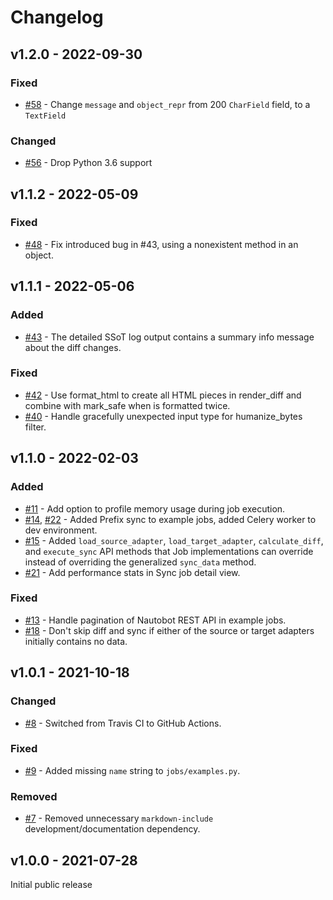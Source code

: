# Changelog

## v1.2.0 - 2022-09-30

### Fixed

- [#58](https://github.com/nautobot/nautobot-plugin-ssot/pull/58) - Change `message` and `object_repr` from 200 `CharField` field, to a `TextField`

### Changed

- [#56](https://github.com/nautobot/nautobot-plugin-ssot/pull/56) - Drop Python 3.6 support

## v1.1.2 - 2022-05-09

### Fixed

- [#48](https://github.com/nautobot/nautobot-plugin-ssot/pull/48) - Fix introduced bug in #43, using a nonexistent method in an object.

## v1.1.1 - 2022-05-06

### Added

- [#43](https://github.com/nautobot/nautobot-plugin-ssot/pull/43) - The detailed SSoT log output contains a summary info message about the diff changes.

### Fixed

- [#42](https://github.com/nautobot/nautobot-plugin-ssot/pull/42) - Use format_html to create all HTML pieces in render_diff and combine with mark_safe when is formatted twice.
- [#40](https://github.com/nautobot/nautobot-plugin-ssot/pull/40) - Handle gracefully unexpected input type for humanize_bytes filter.

## v1.1.0 - 2022-02-03

### Added

- [#11](https://github.com/nautobot/nautobot-plugin-ssot/issues/11) - Add option to profile memory usage during job execution.
- [#14](https://github.com/nautobot/nautobot-plugin-ssot/pull/14), [#22](https://github.com/nautobot/nautobot-plugin-ssot/pull/22) - Added Prefix sync to example jobs, added Celery worker to dev environment.
- [#15](https://github.com/nautobot/nautobot-plugin-ssot/pull/15) - Added `load_source_adapter`, `load_target_adapter`, `calculate_diff`, and `execute_sync` API methods that Job implementations can override instead of overriding the generalized `sync_data` method.
- [#21](https://github.com/nautobot/nautobot-plugin-ssot/pull/21) - Add performance stats in Sync job detail view.

### Fixed

- [#13](https://github.com/nautobot/nautobot-plugin-ssot/issues/13) - Handle pagination of Nautobot REST API in example jobs.
- [#18](https://github.com/nautobot/nautobot-plugin-ssot/pull/18) - Don't skip diff and sync if either of the source or target adapters initially contains no data.

## v1.0.1 - 2021-10-18

### Changed

- [#8](https://github.com/nautobot/nautobot-plugin-ssot/pull/8) - Switched from Travis CI to GitHub Actions.

### Fixed

- [#9](https://github.com/nautobot/nautobot-plugin-ssot/pull/9) - Added missing `name` string to `jobs/examples.py`.

### Removed

- [#7](https://github.com/nautobot/nautobot-plugin-ssot/pull/7) - Removed unnecessary `markdown-include` development/documentation dependency.

## v1.0.0 - 2021-07-28

Initial public release
